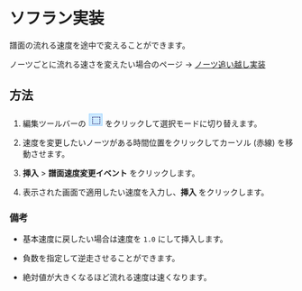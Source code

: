 # ソフラン実装

譜面の流れる速度を途中で変えることができます。  

ノーツごとに流れる速さを変えたい場合のページ → [ノーツ追い越し実装](advanced-oikoshi)



## 方法

1. 編集ツールバーの ![選択](../../img/edit-toolbar-select.png) をクリックして選択モードに切り替えます。

2. 速度を変更したいノーツがある時間位置をクリックしてカーソル (赤線) を移動させます。

3. **挿入** > **譜面速度変更イベント** をクリックします。

4. 表示された画面で適用したい速度を入力し、**挿入** をクリックします。



### 備考

* 基本速度に戻したい場合は速度を `1.0` にして挿入します。

* 負数を指定して逆走させることができます。

* 絶対値が大きくなるほど流れる速度は速くなります。

